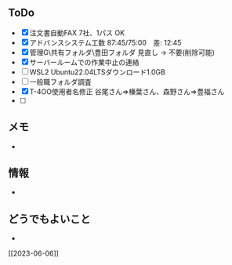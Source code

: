 ## ToDo
- [x] 注文書自動FAX 7社、1パス OK
- [x] アドバンスシステム工数 87:45/75:00　差: 12:45
- [x] 管理G\共有フォルダ\豊田フォルダ 見直し → 不要(削除可能)
- [x] サーバールームでの作業中止の連絡
- [ ] WSL2 Ubuntu22.04LTSダウンロード1.0GB
- [ ] 一般職フォルダ調査
- [x] T-4OO使用者名修正 谷尾さん⇒榛葉さん、森野さん⇒豊福さん
- [ ] 


## メモ
- 


## 情報
- 


## どうでもよいこと
- 


[[2023-06-06]]

